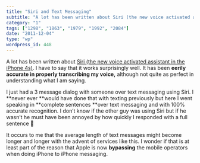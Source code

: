 ```yaml
---
title: "Siri and Text Messaging"
subtitle: "A lot has been written about Siri (the new voice activated assistant in the iPhone 4s)"
category: "1"
tags: ["1298", "1863", "1979", "1992", "2084"]
date: "2011-12-04"
type: "wp"
wordpress_id: 448
---
```

A lot has been written about [Siri (the new voice activated assistant in the iPhone 4s)](http://www.apple.com/iphone/features/siri.html). I have to say that it works surprisingly well. It has been **eerily accurate in properly transcribing my voice,** although not quite as perfect in understanding what I am saying.

I just had a 3 message dialog with someone over text messaging using Siri. I **never ever **would have done that with texting previously but here I went speaking in **complete sentences **over text messaging and with 100% accurate recognition. I don’t know if the other guy was using Siri but if he wasn’t he must have been annoyed by how quickly I responded with a full sentence 🙂

It occurs to me that the average length of text messages might become longer and longer with the advent of services like this. I wonder if that is at least part of the reason that Apple is now **bypassing** the mobile operators when doing iPhone to iPhone messaging.